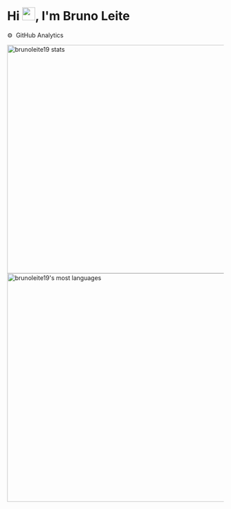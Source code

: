 ### 
<h1 align="left">Hi <img src="https://raw.githubusercontent.com/kaueMarques/kaueMarques/master/hi.gif" width="30px">, I'm Bruno Leite</h1>
⚙️ &nbsp;GitHub Analytics

<p align="left">
<img width="530em" src="https://github-readme-stats.vercel.app/api?username=brunoleite19&show_icons=true&theme=vision-friendly-dark" alt="brunoleite19 stats"/>
<img width="530em" src="https://github-readme-stats.vercel.app/api/top-langs/?username=brunoleite19&layout=compact&theme=vision-friendly-dark" alt="brunoleite19's most languages"/>
</p>

<!--
**brunoleite19/brunoleite19** is a ✨ _special_ ✨ repository because its `README.md` (this file) appears on your GitHub profile.

Here are some ideas to get you started:



- 🔭 I’m currently working on ...
- 🌱 I’m currently learning ...
- 👯 I’m looking to collaborate on ...
- 🤔 I’m looking for help with ...
- 💬 Ask me about ...
- 📫 How to reach me: ...
- 😄 Pronouns: ...
- ⚡ Fun fact: ...
-->

